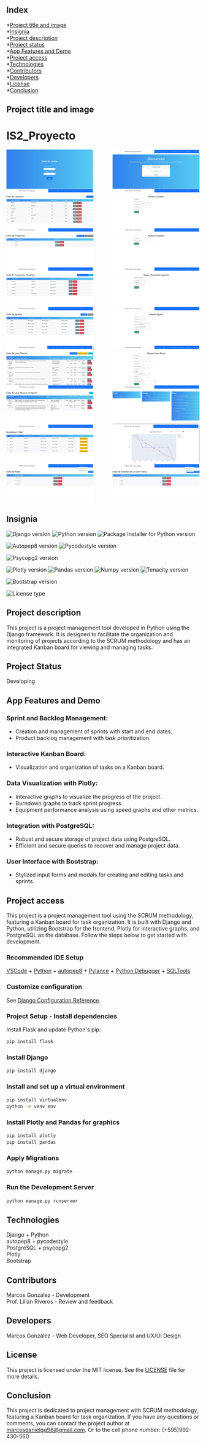 ## Index
*[Project title and image](#project-title-and-image)\
*[Insignia](#insignia)\
*[Project description](#project-description)\
*[Project status](#project-status)\
*[App Features and Demo](#app-features-and-demo)\
*[Project access](#project-access)\
*[Technologies](#technologies)\
*[Contributors](#contributors)\
*[Developers](#developers)\
*[License](#license)\
*[Conclusion](#conclusion)

## Project title and image
# IS2_Proyecto

<div style="display: flex; flex-wrap: wrap; justify-content: space-between;">
    <img src="./assets/images/readme/1_inicio_de_sesion.jpg" width="45%" />
    <img src="./assets/images/readme/2_inicio.jpg" width="45%" />
    <img src="./assets/images/readme/3_1_usuarios.jpg" width="45%" />
    <img src="./assets/images/readme/3_2_nuevo_usuario.jpg" width="45%" />
    <img src="./assets/images/readme/4_1_1_proyectos.jpg" width="45%" />
    <img src="./assets/images/readme/4_1_2_nuevo_proyecto.jpg" width="45%" />
    <img src="./assets/images/readme/4_2_1_proyectos_usuarios.jpg" width="45%" />
    <img src="./assets/images/readme/4_2_2_nuevo_proyecto_usuario.jpg" width="45%" />
    <img src="./assets/images/readme/5_1_sprint.jpg" width="45%" />
    <img src="./assets/images/readme/5_2_nuevo_sprint.jpg" width="45%" />
    <img src="./assets/images/readme/6_1_user_stories.jpg" width="45%" />
    <img src="./assets/images/readme/6_2_nuevo_user_story.jpg" width="45%" />
    <img src="./assets/images/readme/6_3_use_story_sin_sprint.jpg" width="45%" />
    <img src="./assets/images/readme/7_1_tablero_kanban.jpg" width="45%" />
    <img src="./assets/images/readme/8_1_burndown_chart.jpg" width="45%" />
    <img src="./assets/images/readme/8_2_burndown_chart_graphic.jpg" width="45%" />
    <img src="./assets/images/readme/9_1_configuracion_roles_de_usuarios.jpg" width="45%" />
    <img src="./assets/images/readme/9_2_configuracion_estados_de_un_user_story.jpg" width="45%" />
    <!-- Añadir más imágenes según sea necesario -->
</div>

## Insignia
<!-- Django, Python and PIP -->
![Django version](https://img.shields.io/badge/django-4.2-chartreuse)
![Python version](https://img.shields.io/badge/python-3.10.2-chartreuse)
![Package Installer for Python version](https://img.shields.io/badge/pip-23.1.1-chartreuse)
<!-- Tools PEP 8 – Style Guide for Python Code -->
![Autopep8 version](https://img.shields.io/badge/autopep8-2.0.2-yellow)
![Pycodestyle version](https://img.shields.io/badge/pycodestyle-2.10.0-yellow)
<!-- Python driver for PostgreSQL -->
![Psycopg2 version](https://img.shields.io/badge/psycopg2-2.9.6-aquamarine)
<!-- Data visualization library for Python -->
![Plotly version](https://img.shields.io/badge/plotly-5.14.1-chartreuse)
![Pandas version](https://img.shields.io/badge/pandas-2.0.2-yellow)
![Numpy version](https://img.shields.io/badge/numpy-1.24.3-yellow)
![Tenacity version](https://img.shields.io/badge/tenacity-8.2.2-yellow)
<!-- Bootstrap CDN -->
![Bootstrap version](https://img.shields.io/badge/bootstrap-5.2.3-aquamarine)
<!-- License -->
![License type](https://img.shields.io/badge/license-MIT-green)

## Project description
This project is a project management tool developed in Python using the Django framework. It is designed to facilitate the organization and monitoring of projects according to the SCRUM methodology and has an integrated Kanban board for viewing and managing tasks.

## Project Status
Developing

## App Features and Demo

### Sprint and Backlog Management:
 - Creation and management of sprints with start and end dates.
 - Product backlog management with task prioritization.

### Interactive Kanban Board:
 - Visualization and organization of tasks on a Kanban board.

### Data Visualization with Plotly:
 - Interactive graphs to visualize the progress of the project.
 - Burndown graphs to track sprint progress.
 - Equipment performance analysis using speed graphs and other metrics.

### Integration with PostgreSQL:
 - Robust and secure storage of project data using PostgreSQL.
 - Efficient and secure queries to recover and manage project data.

### User Interface with Bootstrap:
 - Stylized input forms and modals for creating and editing tasks and sprints.

<!--
### Notifications and Reminders:
 - Notification system to alert team members about important changes and upcoming events.
 - Automatic reminders for upcoming tasks and events.

### User Authentication and Authorization:
 - User registration and authentication.
 - Role and permission management for different team members (e.g. Product Owner, Scrum Master, Developer).
-->


## Project access

This project is a project management tool using the SCRUM methodology, featuring a Kanban board for task organization. It is built with Django and Python, utilizing Bootstrap for the frontend, Plotly for interactive graphs, and PostgreSQL as the database. Follow the steps below to get started with development.

### Recommended IDE Setup

[VSCode](https://code.visualstudio.com/) + [Python](https://marketplace.visualstudio.com/items?itemName=ms-python.python) + [autopep8](https://marketplace.visualstudio.com/items?itemName=ms-python.autopep8) + [Pylance](https://marketplace.visualstudio.com/items?itemName=ms-python.vscode-pylance) + [Python Debugger](https://marketplace.visualstudio.com/items?itemName=ms-python.debugpy) + [SQLTools](https://marketplace.visualstudio.com/items?itemName=mtxr.sqltools) 

### Customize configuration

See [Django Configuration Reference](https://docs.djangoproject.com/en/stable/topics/settings/).

### Project Setup - Install dependencies
Install Flask and update Python's pip:

```sh
pip install flask
```

### Install Django

```sh
pip install django
```

### Install and set up a virtual environment

```sh
pip install virtualenv
python -m venv env
```

### Install Plotly and Pandas for graphics

```sh
pip install plotly
pip install pandas
```

### Apply Migrations

```sh
python manage.py migrate
```

### Run the Development Server

```sh
python manage.py runserver
```

## Technologies
Django + Python\
autopep8 + pycodestyle\
PostgreSQL + psycopg2\
Plotly\
Bootstrap

## Contributors
Marcos González - Development\
Prof. Lilian Riveros - Review and feedback

## Developers
<!--Project Manager, Scrum Master, Team Lead, Web Developer, SEO Specialist and UX/UI Design-->
Marcos González - Web Developer, SEO Specialist and UX/UI Design

## License
This project is licensed under the MIT license. See the [LICENSE](LICENSE) file for more details.

## Conclusion
This project is dedicated to project management with SCRUM methodology, featuring a Kanban board for task organization. If you have any questions or comments, you can contact the project author at marcosdanielgg98@gmail.com. Or to the cell phone number: (+595)992-430-560